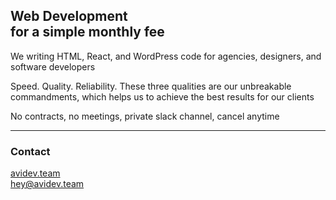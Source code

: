 ## Web Development<br>for a simple monthly fee

We writing HTML, React, and WordPress code for agencies, designers, and software developers

Speed. Quality. Reliability. These three qualities are our unbreakable commandments, which helps us to achieve the best results for our clients

No contracts, no meetings, private slack channel, cancel anytime

<hr>

### Contact
[avidev.team](https://avidev.team)  
[hey@avidev.team](mailto:hey@avidev.team)  
